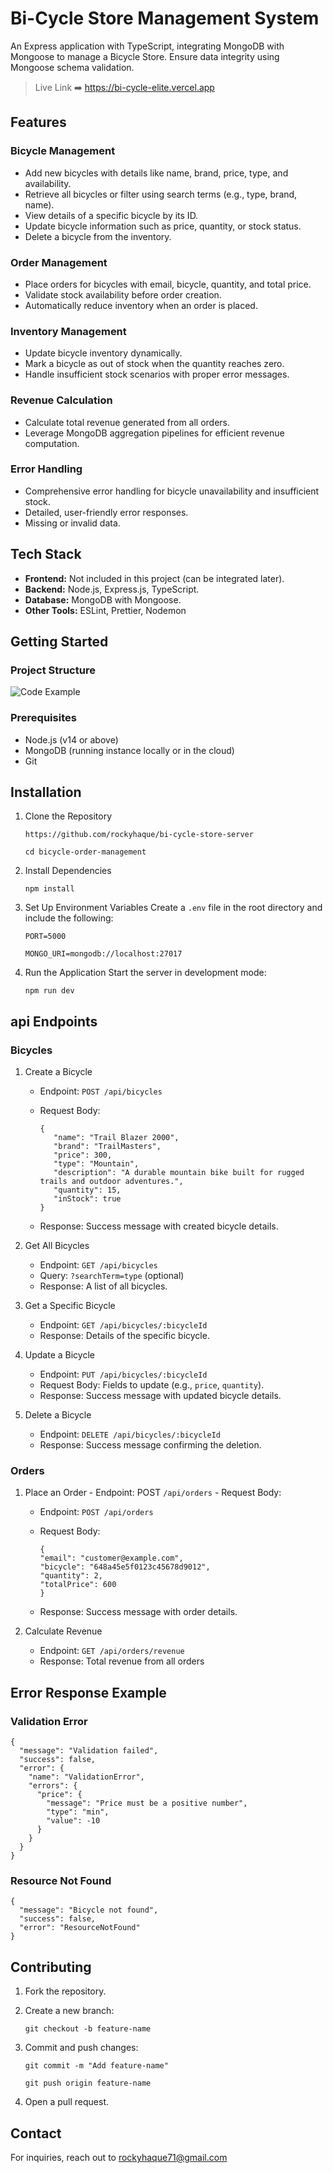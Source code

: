 # Bi-Cycle Store Management System

An Express application with TypeScript, integrating MongoDB with Mongoose to manage a Bicycle Store. Ensure data integrity using Mongoose schema validation.

> Live Link ➡️ https://bi-cycle-elite.vercel.app

## Features

### Bicycle Management

- Add new bicycles with details like name, brand, price, type, and availability.
- Retrieve all bicycles or filter using search terms (e.g., type, brand, name).
- View details of a specific bicycle by its ID.
- Update bicycle information such as price, quantity, or stock status.
- Delete a bicycle from the inventory.

### Order Management

- Place orders for bicycles with email, bicycle, quantity, and total price.
- Validate stock availability before order creation.
- Automatically reduce inventory when an order is placed.

### Inventory Management

- Update bicycle inventory dynamically.
- Mark a bicycle as out of stock when the quantity reaches zero.
- Handle insufficient stock scenarios with proper error messages.

### Revenue Calculation

- Calculate total revenue generated from all orders.
- Leverage MongoDB aggregation pipelines for efficient revenue computation.

### Error Handling

- Comprehensive error handling for bicycle unavailability and insufficient stock.
- Detailed, user-friendly error responses.
- Missing or invalid data.

## Tech Stack

- **Frontend:** Not included in this project (can be integrated later).
- **Backend:** Node.js, Express.js, TypeScript.
- **Database:** MongoDB with Mongoose.
- **Other Tools:** ESLint, Prettier, Nodemon

## Getting Started

### Project Structure

![Code Example](https://i.ibb.co.com/XtTT1DJ/carbon-4.png)

### Prerequisites

- Node.js (v14 or above)
- MongoDB (running instance locally or in the cloud)
- Git

## Installation

1. Clone the Repository

   ```
   https://github.com/rockyhaque/bi-cycle-store-server
   ```

   ```
   cd bicycle-order-management
   ```

2. Install Dependencies

   ```
   npm install
   ```

3. Set Up Environment Variables Create a `.env` file in the root directory and include the following:

   ```
   PORT=5000
   ```

   ```
   MONGO_URI=mongodb://localhost:27017
   ```

4. Run the Application Start the server in development mode:

   ```
   npm run dev
   ```

## api Endpoints

### Bicycles

1. Create a Bicycle

   - Endpoint: `POST /api/bicycles`
   - Request Body:

     ```
     {
        "name": "Trail Blazer 2000",
        "brand": "TrailMasters",
        "price": 300,
        "type": "Mountain",
        "description": "A durable mountain bike built for rugged trails and outdoor adventures.",
        "quantity": 15,
        "inStock": true
     }

     ```

   - Response: Success message with created bicycle details.

2. Get All Bicycles

   - Endpoint: `GET /api/bicycles`
   - Query: `?searchTerm=type` (optional)
   - Response: A list of all bicycles.

3. Get a Specific Bicycle

   - Endpoint: `GET /api/bicycles/:bicycleId`
   - Response: Details of the specific bicycle.

4. Update a Bicycle

   - Endpoint: `PUT /api/bicycles/:bicycleId`
   - Request Body: Fields to update (e.g., `price`, `quantity`).
   - Response: Success message with updated bicycle details.

5. Delete a Bicycle
   - Endpoint: `DELETE /api/bicycles/:bicycleId`
   - Response: Success message confirming the deletion.

### Orders

1.  Place an Order - Endpoint: POST `/api/orders` - Request Body:

    - Endpoint: `POST /api/orders`
    - Request Body:

      ```
      {
      "email": "customer@example.com",
      "bicycle": "648a45e5f0123c45678d9012",
      "quantity": 2,
      "totalPrice": 600
      }
      ```

    - Response: Success message with order details.

2.  Calculate Revenue
    - Endpoint: `GET /api/orders/revenue`
    - Response: Total revenue from all orders

## Error Response Example

### Validation Error

```
{
  "message": "Validation failed",
  "success": false,
  "error": {
    "name": "ValidationError",
    "errors": {
      "price": {
        "message": "Price must be a positive number",
        "type": "min",
        "value": -10
      }
    }
  }
}

```

### Resource Not Found

```
{
  "message": "Bicycle not found",
  "success": false,
  "error": "ResourceNotFound"
}
```

## Contributing

1. Fork the repository.
2. Create a new branch:

   ```
   git checkout -b feature-name
   ```

3. Commit and push changes:
   ```
   git commit -m "Add feature-name"
   ```
   ```
   git push origin feature-name
   ```
4. Open a pull request.

## Contact

For inquiries, reach out to rockyhaque71@gmail.com
